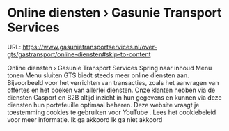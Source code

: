 # Online diensten › Gasunie Transport Services

URL: https://www.gasunietransportservices.nl/over-gts/gastransport/online-diensten#skip-to-content

Online diensten › Gasunie Transport Services
Spring naar inhoud
Menu tonen
Menu sluiten
GTS
biedt steeds meer online diensten aan. Bijvoorbeeld voor het verrichten van transacties, zoals het aanvragen van offertes en het boeken van allerlei diensten. Onze klanten hebben via de diensten
Gasport en B2B
altijd inzicht in hun gegevens en kunnen via deze diensten hun portefeuille optimaal beheren.
Deze website vraagt je toestemming cookies te gebruiken voor
YouTube
. Lees het
cookiebeleid
voor meer informatie.
Ik ga akkoord
Ik ga niet akkoord